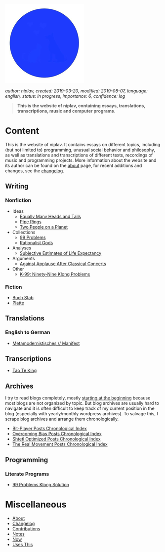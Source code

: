 ![Sol Plav](./favicon.png)

*author: niplav, created: 2019-03-20, modified: 2019-08-07, language: english, status: in progress, importance: 6, confidence: log*

> __This is the website of niplav, containing essays, translations,
> transcriptions, music and computer programs.__

Content
=======

This is the website of niplav. It contains essays on different topics,
including (but not limited to) programming, unusual social behavior and
philosophy, as well as translations and transcriptions of different texts,
recordings of music and programming projects. More information about
the website and its author can be found on the [about](./about.md) page,
for recent additions and changes, see the [changelog](./changelog.md).

Writing
-------

### Nonfiction

* Ideas
	* [Equally Many Heads and Tails](./equally_many_heads_and_tails.md)
	* [Pipe Rings](./pipe_rings.md)
	* [Two People on a Planet](./two_people_on_a_planet.md)
* Collections
	* [99 Problems](./99_problems_collection.md)
	* [Rationalist Gods](./rationalist_gods.md)
* Analyses
	* [Subjective Estimates of Life Expectancy](./estimated_life_expectancy.md)
* Arguments
	* [Against Applause After Classical Concerts](./against_applause.md)
* Other
	* [K-99: Ninety-Nine Klong Problems](./99_klong_problems.md)

### Fiction

* [Buch Stab](./buch_stab.md)
* [Platte](./platte.md)

Translations
------------

### English to German

* [Metamodernistisches // Manifest](./metamodernistisches_manifest.md)

Transcriptions
--------------

* [Tao Tê King](./tao_te_king.md)

Archives
--------

I try to read blogs completely, mostly [starting at the
beginning](https://entirelyuseless.com/2018/06/12/start-at-the-beginning/)
because most blogs are not organized by topic. But blog archives are
usually hard to navigate and it is often difficult to keep track of my
current position in the blog (especially with yearly/monthly wordpress
archives). To salvage this, I scrape blog archives and arrange them
chronologically.

* [Bit-Player Posts Chronological Index](./bp_chrono.md)
* [Overcoming Bias Posts Chronological Index](./ob_chrono.md)
* [Shtetl Optimized Posts Chronological Index](./so_chrono.md)
* [The Real Movement Posts Chronological Index](./trm_chrono.md)

Programming
-----------

### Literate Programs

* [99 Problems Klong Solution](./99_problems_klong_solution.md)

Miscellaneous
=============

* [About](./about.md)
* [Changelog](./changelog.md)
* [Contributions](./contributions.md)
* [Notes](./notes.md)
* [Now](./now.md)
* [Uses This](./uses_this.md)
